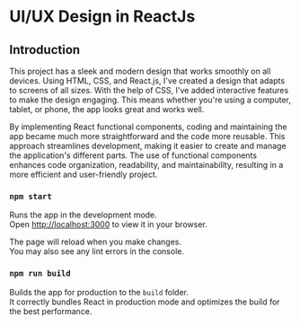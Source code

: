 # UI/UX Design in ReactJs

## Introduction

This project has a sleek and modern design that works smoothly on all devices. Using HTML, CSS, and React.js, I've created a design that adapts to screens of all sizes. With the help of CSS, I've added interactive features to make the design engaging. This means whether you're using a computer, tablet, or phone, the app looks great and works well.

By implementing React functional components, coding and maintaining the app became much more straightforward and the code more reusable. This approach streamlines development, making it easier to create and manage the application's different parts. The use of functional components enhances code organization, readability, and maintainability, resulting in a more efficient and user-friendly project.

### `npm start`

Runs the app in the development mode.\
Open [http://localhost:3000](http://localhost:3000) to view it in your browser.

The page will reload when you make changes.\
You may also see any lint errors in the console.

### `npm run build`

Builds the app for production to the `build` folder.\
It correctly bundles React in production mode and optimizes the build for the best performance.

